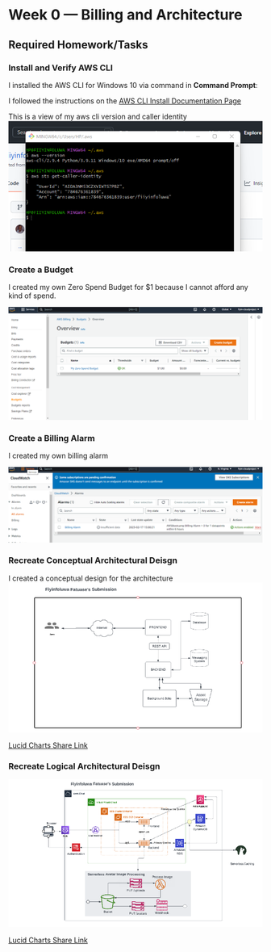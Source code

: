 # Week 0 — Billing and Architecture

## Required Homework/Tasks

### Install and Verify AWS CLI 

I installed the AWS CLI for Windows 10 via command in **Command Prompt**:

I followed the instructions on the [AWS CLI Install Documentation Page](https://docs.aws.amazon.com/cli/latest/userguide/getting-started-install.html)

This is a view of my aws cli version and caller identity
![AWS CLI Version and Caller Identity](assets/aws%20cli.png)

### Create a Budget

I created my own Zero Spend Budget for $1 because I cannot afford any kind of spend.

![Image of The Budget Alarm I Created](assets/budget.png)

### Create a Billing Alarm

I created my own billing alarm

![Image of The Budget Alarm I Created](assets/billing%20alarm.png)

### Recreate Conceptual Architectural Deisgn

I created a conceptual design for the architecture
![Cruddur Logical Design](assets/conceptual%20drawing.png)

[Lucid Charts Share Link](https://lucid.app/lucidchart/82fe731e-065f-4928-acc5-f7c87edd9f11/edit?viewport_loc=-710%2C290%2C2557%2C1152%2C0_0&invitationId=inv_01f6ae60-f884-4a1f-8441-2eeca43b88c0
)

### Recreate Logical Architectural Deisgn

![Cruddur Logical Design](assets/logical%20drawing.png)

[Lucid Charts Share Link](https://lucid.app/lucidchart/82fe731e-065f-4928-acc5-f7c87edd9f11/edit?viewport_loc=-397%2C-79%2C2797%2C1260%2ClPVx99pulnRO&invitationId=inv_01f6ae60-f884-4a1f-8441-2eeca43b88c0
)


